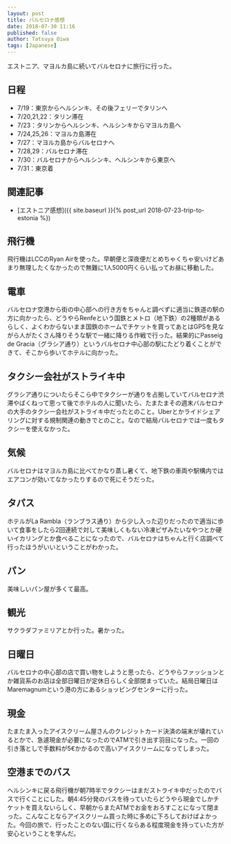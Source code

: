 ```yaml
---
layout: post
title: バルセロナ感想
date: 2018-07-30 11:16
published: false
author: Tatsuya Oiwa
tags: [Japanese]
---
```


エストニア、マヨルカ島に続いてバルセロナに旅行に行った。

## 日程

- 7/19：東京からヘルシンキ、その後フェリーでタリンへ
- 7/20,21,22：タリン滞在
- 7/23：タリンからヘルシンキ、ヘルシンキからマヨルカ島へ
- 7/24,25,26：マヨルカ島滞在
- 7/27：マヨルカ島からバルセロナへ
- 7/28,29：バルセロナ滞在
- 7/30：バルセロナからヘルシンキ、ヘルシンキから東京へ
- 7/31：東京着

## 関連記事

- [エストニア感想]({{ site.baseurl }}{% post_url 2018-07-23-trip-to-estonia %})

## 飛行機

飛行機はLCCのRyan Airを使った。早朝便と深夜便だとめちゃくちゃ安いけどあまり無理したくなかったので無難に1人5000円くらい払ってお昼に移動した。

## 電車

バルセロナ空港から街の中心部への行き方をちゃんと調べずに適当に鉄道の駅の方に向かったら、どうやらRenfeという国鉄とメトロ（地下鉄）の2種類があるらしく、よくわからないまま国鉄のホームでチケットを買ってあとはGPSを見ながら人がたくさん降りそうな駅で一緒に降りる作戦で行った。結果的にPasseig de Gracia（グラシア通り）というバルセロナ中心部の駅にたどり着くことができて、そこから歩いてホテルに向かった。

## タクシー会社がストライキ中

グラシア通りについたらそこら中でタクシーが通りを占拠していてバルセロナ渋滞やばくねって思って後でホテルの人に聞いたら、たまたまその週末バルセロナの大手のタクシー会社がストライキ中だったとのこと。Uberとかライドシェアリングに対する規制関連の動きでとのこと。なので結局バルセロナでは一度もタクシーを使えなかった。

## 気候

バルセロナはマヨルカ島に比べてかなり蒸し暑くて、地下鉄の車両や駅構内ではエアコンが効いてなかったりするので死にそうだった。

## タパス

ホテルがLa Rambla（ランブラス通り）から少し入った辺りだったので適当に歩いて食事をしたら2回連続で対して美味しくもない冷凍ピザみたいなやつとか硬いイカリングとか食べることになったので、バルセロナはちゃんと行く店調べて行ったほうがいいということがわかった。

## パン

美味しいパン屋が多くて最高。

## 観光

サクラダファミリアとか行った。暑かった。

## 日曜日

バルセロナの中心部の店で買い物をしようと思ったら、どうやらファッションとか雑貨系のお店は全部日曜日が定休日らしく全部閉まっていた。結局日曜日はMaremagnumという港の方にあるショッピングセンターに行った。

## 現金

たまたま入ったアイスクリーム屋さんのクレジットカード決済の端末が壊れているとかで、急遽現金が必要になったのでATMで引き出す羽目になった。一回の引き落としで手数料が5€かかるので高いアイスクリームになってしまった。

## 空港までのバス

ヘルシンキに戻る飛行機が朝7時半でタクシーはまだストライキ中だったのでバスで行くことにした。朝4:45分発のバスを待っていたらどうやら現金でしかチケットを買えないらしく、早朝からまたATMでお金をおろすことになって閉まった。こんなことならアイスクリーム買った時に多めに下ろしておけばよかった。今回の旅で、行ったことのない国に行くならある程度現金を持っていた方が安心ということを学んだ。

